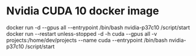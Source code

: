 
# Nvidia CUDA 10 docker image

docker run -d --gpus all --entrypoint /bin/bash nvidia-p37c10 /script/start
docker run --restart unless-stopped -d -h cuda  --gpus all -v projects:/home/dev/projects --name cuda --entrypoint /bin/bash nvidia-p37c10 /script/start

